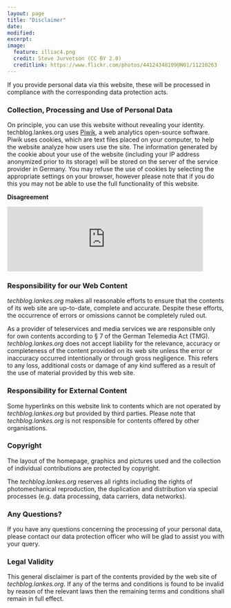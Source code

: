 ```yaml
---
layout: page
title: "Disclaimer"
date: 
modified:
excerpt:
image:
  feature: illiac4.png
  credit: Steve Jurvetson (CC BY 2.0)
  creditlink: https://www.flickr.com/photos/44124348109@N01/11210263
---
```


If you provide personal data via this website, these will be processed in compliance with the corresponding data protection acts.

### Collection, Processing and Use of Personal Data

On principle, you can use this website without revealing your identity. techblog.lankes.org uses [Piwik](http://piwik.org/), a web analytics open-source software.
Piwik uses cookies, which are text files placed on your computer, to help the website analyze how users use the site.
The information generated by the cookie about your use of the website (including your IP address anonymized prior to its storage) will be stored on the server of the service provider in Germany.
You may refuse the use of cookies by selecting the appropriate settings on your browser, however please note that if you do this you may not be able to use the full functionality of this website.

__Disagreement__

<iframe width="90%" height="150" frameborder="yes" src="https://piwik.lankes.org/index.php?module=CoreAdminHome&amp;action=optOut&amp;language=en"></iframe>

### Responsibility for our Web Content

*techblog.lankes.org* makes all reasonable efforts to ensure that the contents of its web site are up-to-date, complete and accurate.
Despite these efforts, the occurrence of errors or omissions cannot be completely ruled out.

As a provider of teleservices and media services we are responsible only for own contents according to § 7 of the German Telemedia Act (TMG). 
*techblog.lankes.org* does not accept liability for the relevance, accuracy or completeness of the content provided on its web site unless the error or inaccuracy occurred intentionally or through gross negligence.
This refers to any loss, additional costs or damage of any kind suffered as a result of the use of material provided by this web site.

### Responsibility for External Content

Some hyperlinks on this website link to contents which are not operated by *techblog.lankes.org* but provided by third parties.
Please note that *techblog.lankes.org* is not responsible for contents offered by other organisations.

### Copyright

The layout of the homepage, graphics and pictures used and the collection of individual contributions are protected by copyright.

The *techblog.lankes.org* reserves all rights including the rights of photomechanical reproduction, the duplication and distribution via special processes (e.g. data processing, data carriers, data networks).

### Any Questions?

If you have any questions concerning the processing of your personal data, please contact our data protection officer who will be glad to assist you with your query.

### Legal Validity

This general disclaimer is part of the contents provided by the web site of *techblog.lankes.org*.
If any of the terms and conditions is found to be invalid by reason of the relevant laws then the remaining terms and conditions shall remain in full effect.
